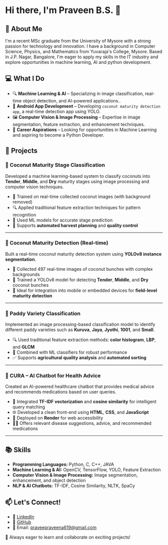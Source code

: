 # Hi there, I'm Praveen B.S. 👋

## 🚀 About Me

I'm a recent MSc graduate from the University of Mysore with a strong passion for technology and innovation. I have a background in Computer Science, Physics, and Mathematics from Yuvaraja's College, Mysore. Based in J.P. Nagar, Bangalore, I'm eager to apply my skills in the IT industry and explore opportunities in machine learning, AI and python development.

## 💻 What I Do

- 🔍 **Machine Learning & AI** – Specializing in image classification, real-time object detection, and AI-powered applications..
- 📱 **Android App Development** – Developing `coconut maturity detection app`, a real-time detection app using YOLO.
- 🖼️ **Computer Vision & Image Processing** – Expertise in image segmentation, feature extraction, and enhancement techniques.
- 💼 **Career Aspirations** – Looking for opportunities in Machine Learning and aspiring to become a Python Developer.


## 📌 Projects

### 🥥 Coconut Maturity Stage Classification
Developed a machine learning-based system to classify coconuts into **Tender**, **Middle**, and **Dry** maturity stages using image processing and computer vision techniques.  
- 📸 Trained on real-time collected coconut images (with background removed)  
- 🔍 Applied traditional feature extraction techniques for pattern recognition  
- 🧠 Used ML models for accurate stage prediction  
- 🎯 Supports **automated harvest planning** and **quality control**

---

### 🌴 Coconut Maturity Detection (Real-time)
Built a real-time coconut maturity detection system using **YOLOv8 instance segmentation**.  
- 🎥 Collected 497 real-time images of coconut bunches with complex backgrounds  
- 🤖 Trained a YOLOv8 model for detecting **Tender**, **Middle**, and **Dry** coconut bunches  
- 📲 Ideal for integration into mobile or embedded devices for **field-level maturity detection**

---

### 🌾 Paddy Variety Classification
Implemented an image processing-based classification model to identify different paddy varieties such as **Kuruva**, **Jaya**, **Jyothi**, **1001**, and **Small**.  
- 🔍 Used traditional feature extraction methods: **color histogram**, **LBP**, and **GLCM**  
- 🧠 Combined with ML classifiers for robust performance  
- ✅ Supports **agricultural quality analysis** and **automated sorting**

---

### 💬 CURA – AI Chatbot for Health Advice
Created an AI-powered healthcare chatbot that provides medical advice and recommends medications based on user queries.  
- 🧠 Integrated **TF-IDF vectorization** and **cosine similarity** for intelligent query matching  
- 🌐 Developed a clean front-end using **HTML**, **CSS**, and **JavaScript**  
- 🚀 Deployed on **Render** for web accessibility  
- 👨‍⚕️ Offers relevant disease suggestions, advice, and recommended medications

---


## 📚 Skills

- **Programming Languages:** Python, C, C++, JAVA
- **Machine Learning & AI:** OpenCV, TensorFlow, YOLO, Feature Extraction
- **Computer Vision & Image Processing:** Image segmentation, enhancement, and object detection
- **NLP & AI Chatbots:** TF-IDF, Cosine Similarity, NLTK, SpaCy

## 📫 Let's Connect!

- 💼 [LinkedIn](https://www.linkedin.com/in/praveen-b-s25/)
- 📂 [GitHub](https://github.com/pravee1892000)
- 📧 Email: [praveepraveena619@gmail.com](praveepraveena619@gmail.com)

🚀 Always eager to learn and collaborate on exciting projects!

